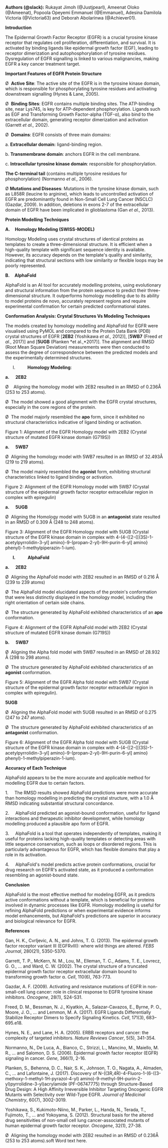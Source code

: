 **Authors (@slack):** Rukayat Jimoh (@Justjpearl), Ameenat Oloko (@Ameenat), Popoola Opeyemi Emmanuel (@Emmanuel), Adesina Damilola Victoria (@Victoria63) and Deborah Abolarinwa (@Achiever01).

**Introduction**

The Epidermal Growth Factor Receptor (EGFR) is a crucial tyrosine kinase receptor that regulates cell proliferation, differentiation, and survival. It is activated by binding ligands like epidermal growth factor (EGF), leading to receptor dimerization and autophosphorylation of tyrosine residues. Dysregulation of EGFR signalling is linked to various malignancies, making EGFR a key cancer treatment target.

**Important Features of EGFR Protein Structure**

Ø  **Active Site**: The active site of the EGFR is in the tyrosine kinase domain, which is responsible for phosphorylating tyrosine residues and activating downstream signalling (Hynes & Lane, 2005).

Ø  **Binding Sites**: EGFR contains multiple binding sites. The ATP-binding site, near Lys745, is key for ATP-dependent phosphorylation. Ligands such as EGF and Transforming Growth Factor-alpha (TGF-α), also bind to the extracellular domain, generating receptor dimerization and activation (Garrett *et al.,* 2002).

Ø  **Domains**: EGFR consists of three main domains:

a. **Extracellular domain:** ligand-binding region.

b. **Transmembrane domain**: anchors EGFR in the cell membrane.

c. **Intracellular tyrosine kinase domain**: responsible for phosphorylation.

**The C-terminal tail** (contains multiple tyrosine residues for phosphorylation) (Normanno *et al.,* 2006).

Ø **Mutations and Diseases**: Mutations in the tyrosine kinase domain, such as L858R (leucine to arginine), which leads to uncontrolled activation of EGFR are predominantly found in Non-Small Cell Lung Cancer (NSCLC) (Gazdar, 2009). In addition, deletions in exons 2-7 of the extracellular domain of EGFR have been implicated in glioblastoma (Gan *et al.,* 2013).

**Protein Modelling Techniques**

**A.**    **Homology Modeling (SWISS-MODEL)**

Homology Modeling uses crystal structures of identical proteins as templates to create a three-dimensional structure. It is efficient when a high-quality template with significant sequence identity is available. However, its accuracy depends on the template's quality and similarity, indicating that structural sections with low similarity or flexible loops may be poorly represented.

**B.**    **AlphaFold**      

AlphaFold is an AI tool for accurately modelling proteins, using evolutionary and structural information from the protein sequence to predict their three-dimensional structure. It outperforms homology modelling due to its ability to model proteins de novo, accurately represent regions and require experimental confirmation for certain predicted conformational states.

**Conformation Analysis: Crystal Structures Vs Modeling Techniques**

The models created by homology modelling and AlphaFold for EGFR were visualised using PyMOL and compared to the Protein Data Bank (PDB) crystal structures of EGFR \[**2EB2** (Yoshikawa *et al.,* 2012)\], \[**5WB7** (Freed *et al*., 2017)\] and \[**5UGB** (Planken *et al.,*2017)\]. The alignment and RMSD (Root Mean Square Deviation) measurements were then conducted to assess the degree of correspondence between the predicted models and the experimentally determined structures.

      I.          **Homology Modeling**:

**a.**     **2EB2**

Ø    Aligning the homology model with 2EB2 resulted in an RMSD of 0.236Å (253 to 253 atoms).

Ø  The model showed a good alignment with the EGFR crystal structures, especially in the core regions of the protein.

Ø  The model majorly resembled the **apo** form, since it exhibited no structural characteristics indicative of ligand binding or activation.

  

Figure 1: Alignment of the EGFR Homology model with 2EB2 (Crystal structure of mutated EGFR kinase domain (G719S))

  

**a.**     **5WB7**

Ø  Aligning the homology model with 5WB7 resulted in an RMSD of 32.493Å (219 to 219 atoms).

Ø  The model mainly resembled the **agonist** form, exhibiting structural characteristics linked to ligand binding or activation.

Figure 2: Alignment of the EGFR Homology model with 5WB7 (Crystal structure of the epidermal growth factor receptor extracellular region in complex with epiregulin)

**a.**     **5UGB**

Ø  Aligning the Homology model with 5UGB in an **antagonist** state resulted in an RMSD of 0.309 Å (248 to 248 atoms).

Figure 3: Alignment of the EGFR Homology model with 5UGB (Crystal structure of the EGFR kinase domain in complex with 4-(4-{\[2-{\[(3S)-1-acetylpyrrolidin-3-yl\] amino}-9-(propan-2-yl)-9H-purin-6-yl\] amino} phenyl)-1-methylpiperazin-1-ium).

      **I.**          **AlphaFold**

**a.**     **2EB2**

Ø  Aligning the AlphaFold model with 2EB2 resulted in an RMSD of 0.216 Å (239 to 239 atoms)

Ø  The AlphaFold model elucidated aspects of the protein's conformation that were less distinctly displayed in the homology model, including the right orientation of certain side chains.

Ø  The structure generated by AlphaFold exhibited characteristics of an **apo** conformation.

Figure 4: Alignment of the EGFR AlphaFold model with 2EB2 (Crystal structure of mutated EGFR kinase domain (G719S))

**b.**     **5WB7**

Ø  Aligning the Alpha fold model with 5WB7 resulted in an RMSD of 28.932 Å (298 to 298 atoms).

Ø  The structure generated by AlphaFold exhibited characteristics of an **agonist** conformation.

Figure 5: Alignment of the EGFR Alpha fold model with 5WB7 (Crystal structure of the epidermal growth factor receptor extracellular region in complex with epiregulin).

**5UGB**

Ø  Aligning the AlphaFold model with 5UGB resulted in an RMSD of 0.275 (247 to 247 atoms).

Ø  The structure generated by AlphaFold exhibited characteristics of an **antagonist** conformation.

Figure 6: Alignment of the EGFR Alpha fold model with 5UGB (Crystal structure of the EGFR kinase domain in complex with 4-(4-{\[2-{\[(3S)-1-acetylpyrrolidin-3-yl\] amino}-9-(propan-2-yl)-9H-purin-6-yl\] amino} phenyl)-1-methylpiperazin-1-ium).

  

**Accuracy of Each Technique**

AlphaFold appears to be the more accurate and applicable method for modelling EGFR due to certain factors.

1.     The RMSD results showed AlphaFold predictions were more accurate than homology modelling in predicting the crystal structure, with a 1.0 Å RMSD indicating substantial structural concordance.

2.     AlphaFold predicted an agonist-bound conformation, useful for ligand interactions and therapeutic inhibitor development, while homology modelling produced a plausible apo form of EGFR.

3.     AlphaFold is a tool that operates independently of templates, making it useful for proteins lacking high-quality templates or detecting areas with little sequence conservation, such as loops or disordered regions. This is particularly advantageous for EGFR, which has flexible domains that play a role in its activation.

4.     AlphaFold's model predicts active protein conformations, crucial for drug research on EGFR's activated state, as it produced a conformation resembling an agonist-bound state.

**Conclusion**

AlphaFold is the most effective method for modeling EGFR, as it predicts active conformations without a template, which is beneficial for proteins involved in dynamic processes like EGFR. Homology modelling is useful for refining AlphaFold predictions or when experimental evidence informs model enhancements, but AlphaFold's predictions are superior in accuracy and biological relevance for EGFR.

**References**

Gan, H. K., Cvrljevic, A. N., and Johns, T. G. (2013). The epidermal growth factor receptor variant III (EGFRvIII): where wild things are altered. *FEBS Journal*, 280(21), 5350-5370.

Garrett, T. P., McKern, N. M., Lou, M., Elleman, T. C., Adams, T. E., Lovrecz, G. O., ... and Ward, C. W. (2002). The crystal structure of a truncated epidermal growth factor receptor extracellular domain bound to transforming growth factor α. *Cell*, 110(6), 763-773.

Gazdar, A. F. (2009). Activating and resistance mutations of EGFR in non-small-cell lung cancer: role in clinical response to EGFR tyrosine kinase inhibitors. *Oncogene*, 28(1), S24-S31.

Freed, D. M., Bessman, N. J., Kiyatkin, A., Salazar-Cavazos, E., Byrne, P. O., Moore, J. O., ... and Lemmon, M. A. (2017). EGFR Ligands Differentially Stabilize Receptor Dimers to Specify Signaling Kinetics. *Cell*, 171(3), 683–695.e18.

Hynes, N. E., and Lane, H. A. (2005). ERBB receptors and cancer: the complexity of targeted inhibitors. *Nature Reviews Cancer*, 5(5), 341-354.

Normanno, N., De Luca, A., Bianco, C., Strizzi, L., Mancino, M., Maiello, M. R., ... and Salomon, D. S. (2006). Epidermal growth factor receptor (EGFR) signaling in cancer. *Gene*, 366(1), 2-16.

Planken, S., Behenna, D. C., Nair, S. K., Johnson, T. O., Nagata, A., Almaden, C., ... and Lafontaine, J. (2017). Discovery of N-((3R,4R)-4-Fluoro-1-(6-((3-methoxy-1-methyl-1H-pyrazol-4-yl) amino)-9-methyl-9H-purin-2-yl)pyrrolidine-3-yl)acrylamide (PF-06747775) through Structure-Based Drug Design: A High Affinity Irreversible Inhibitor Targeting Oncogenic EGFR Mutants with Selectivity over Wild-Type EGFR. *Journal of Medicinal Chemistry*, 60(7), 3002-3019.

Yoshikawa, S., Kukimoto-Niino, M., Parker, L., Handa, N., Terada, T., Fujimoto, T., ... and Yokoyama, S. (2012). Structural basis for the altered drug sensitivities of non-small cell lung cancer-associated mutants of human epidermal growth factor receptor. *Oncogene*, 32(1), 27-38.

Ø  Aligning the homology model with 2EB2 resulted in an RMSD of 0.236Å (253 to 253 atoms).soft Word text here.